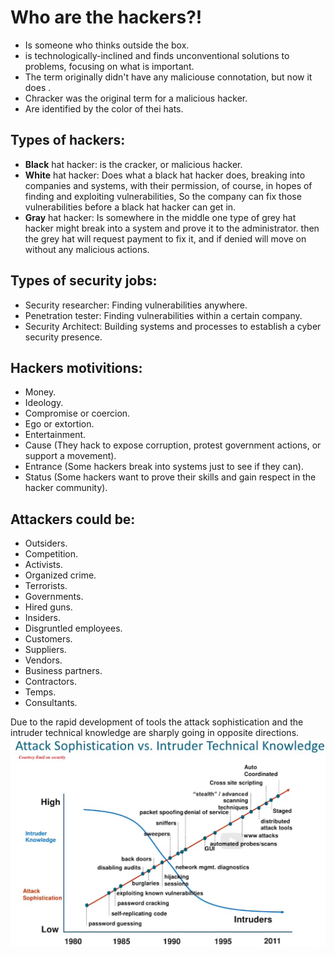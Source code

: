 #  Who are the hackers?!
- Is someone who thinks outside the box.
- is technologically-inclined and finds unconventional solutions to problems, focusing on what is important.
- The term originally didn't have any maliciouse connotation, but now it does .
- Chracker was the original term for a malicious hacker.
- Are identified by the color of thei hats.

## Types of hackers:
- **Black** hat hacker: is the cracker, or malicious hacker.
- **White** hat hacker: Does what a black hat hacker does, breaking into companies and systems, with their permission, of course, in hopes of finding and exploiting vulnerabilities, So the company can fix those vulnerabilities before a black hat hacker can get in.
- **Gray** hat hacker: Is somewhere in the middle one type of grey hat hacker might break into a system and prove it to the administrator. then the grey hat will request payment to fix it, and if denied will move on without any malicious actions.

## Types of security jobs:
- Security researcher: Finding vulnerabilities anywhere.
- Penetration tester: Finding vulnerabilities within a certain company.
- Security Architect: Building systems and processes to establish a cyber security presence.

## Hackers motivitions:
- Money.
- Ideology.
- Compromise or coercion.
- Ego or extortion.
- Entertainment.
- Cause (They hack to expose corruption, protest government actions, or support a movement).
- Entrance (Some hackers break into systems just to see if they can).
- Status (Some hackers want to prove their skills and gain respect in the hacker community).

## Attackers could be:
- Outsiders.
- Competition.
- Activists.
- Organized crime.
- Terrorists.
- Governments.
- Hired guns.
- Insiders.
- Disgruntled employees.
- Customers.
- Suppliers.
- Vendors.
- Business partners.
- Contractors.
- Temps.
- Consultants.

Due to the rapid development of tools the attack sophistication and the intruder technical knowledge are sharply going in opposite directions.
![Attack Sophistication vs Intruder Technical Knowledge](./images/attack-sophistication-vs-intruder-technical-knowledge.png)
